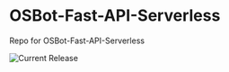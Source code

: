 # OSBot-Fast-API-Serverless
Repo for OSBot-Fast-API-Serverless

![Current Release](https://img.shields.io/badge/release-v1.16.0-blue)
